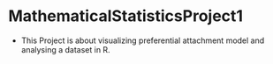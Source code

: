 # MathematicalStatisticsProject1

- This Project is about visualizing preferential attachment model and analysing a dataset in R.
